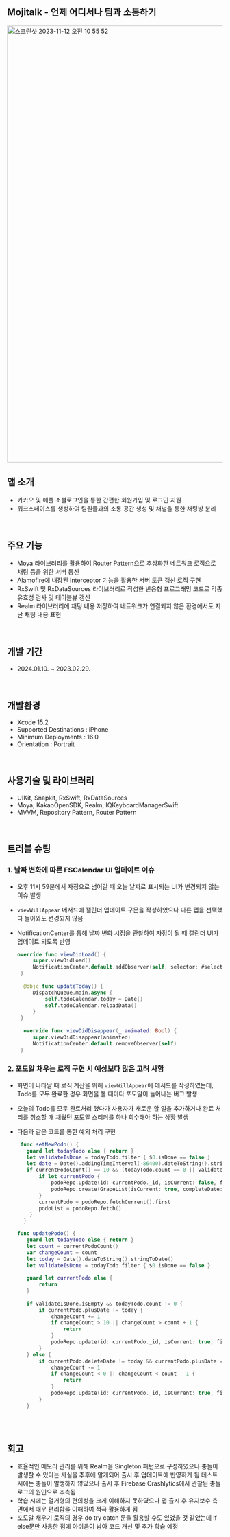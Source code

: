 ## Mojitalk - 언제 어디서나 팀과 소통하기
<img width="1018" alt="스크린샷 2023-11-12 오전 10 55 52" src="https://github.com/i-seo725/PodoTodo/assets/140357379/901e9bd8-1d6f-4dd6-bd61-eb324756a777">


## 앱 소개
 * 카카오 및 애플 소셜로그인을 통한 간편한 회원가입 및 로그인 지원
 * 워크스페이스를 생성하여 팀원들과의 소통 공간 생성 및 채널을 통한 채팅방 분리
<br/>

## 주요 기능
 * Moya 라이브러리를 활용하여 Router Pattern으로 추상화한 네트워크 로직으로 채팅 등을 위한 서버 통신
 * Alamofire에 내장된 Interceptor 기능을 활용한 서버 토큰 갱신 로직 구현
 * RxSwift 및 RxDataSources 라이브러리로 작성한 반응형 프로그래밍 코드로 각종 유효성 검사 및 테이블뷰 갱신
 * Realm 라이브러리에 채팅 내용 저장하여 네트워크가 연결되지 않은 환경에서도 지난 채팅 내용 표현
 <br/>

## 개발 기간
 * 2024.01.10. ~ 2023.02.29.
<br/>


## 개발환경
  * Xcode 15.2
  * Supported Destinations : iPhone
  * Minimum Deployments : 16.0
  * Orientation : Portrait
<br/>


## 사용기술 및 라이브러리
 * UIKit, Snapkit, RxSwift, RxDataSources
 * Moya, KakaoOpenSDK, Realm, IQKeyboardManagerSwift
 * MVVM, Repository Pattern, Router Pattern
 <br/>
 
## 트러블 슈팅     
 ### 1. 날짜 변화에 따른 FSCalendar UI 업데이트 이슈
   * 오후 11시 59분에서 자정으로 넘어갈 때 오늘 날짜로 표시되는 UI가 변경되지 않는 이슈 발생
   * `viewWillAppear` 메서드에 캘린더 업데이트 구문을 작성하였으나 다른 탭을 선택했다 돌아와도 변경되지 않음
   * NotificationCenter를 통해 날짜 변화 시점을 관찰하여 자정이 될 때 캘린더 UI가 업데이트 되도록 반영

     ```swift
     override func viewDidLoad() {
          super.viewDidLoad()
          NotificationCenter.default.addObserver(self, selector: #selector(updateToday), name: NSNotification.Name.NSCalendarDayChanged, object: nil)
      }
  
       @objc func updateToday() {
          DispatchQueue.main.async {
              self.todoCalendar.today = Date()
              self.todoCalendar.reloadData()
          }
      }
      
       override func viewDidDisappear(_ animated: Bool) {
          super.viewDidDisappear(animated)
          NotificationCenter.default.removeObserver(self)
      }
     ```
   
 ### 2. 포도알 채우는 로직 구현 시 예상보다 많은 고려 사항
   * 화면이 나타날 때 로직 계산을 위해 `viewWillAppear`에 메서드를 작성하였는데, Todo를 모두 완료한 경우 화면을 볼 때마다 포도알이 늘어나는 버그 발생
   * 오늘의 Todo를 모두 완료처리 했다가 사용자가 새로운 할 일을 추가하거나 완료 처리를 취소할 때 채웠던 포도알 스티커를 하나 회수해야 하는 상황 발생
   * 다음과 같은 코드를 통한 예외 처리 구현

     ```swift
      func setNewPodo() {
        guard let todayTodo else { return }
        let validateIsDone = todayTodo.filter { $0.isDone == false }
        let date = Date().addingTimeInterval(-86400).dateToString().stringToDate()
        if currentPodoCount() == 10 && (todayTodo.count == 0 || validateIsDone.isEmpty) {
            if let currentPodo {
                podoRepo.update(id: currentPodo._id, isCurrent: false, fillCount: 10, completeDate: date, plusDate: date, deleteDate: nil)
                podoRepo.create(GrapeList(isCurrent: true, completeDate: nil, plusDate: nil, deleteDate: nil))
            }
            currentPodo = podoRepo.fetchCurrent().first
            podoList = podoRepo.fetch()
         }
       }

     func updatePodo() {
        guard let todayTodo else { return }
        let count = currentPodoCount()
        var changeCount = count
        let today = Date().dateToString().stringToDate()
        let validateIsDone = todayTodo.filter { $0.isDone == false }
        
        guard let currentPodo else {
            return
        }
        
        if validateIsDone.isEmpty && todayTodo.count != 0 {
            if currentPodo.plusDate != today {
                changeCount += 1
                if changeCount > 10 || changeCount > count + 1 {
                    return
                }
                podoRepo.update(id: currentPodo._id, isCurrent: true, fillCount: changeCount, completeDate: nil, plusDate: today, deleteDate: nil)
            }
        } else {
            if currentPodo.deleteDate != today && currentPodo.plusDate == today {
                changeCount -= 1
                if changeCount < 0 || changeCount < count - 1 {
                    return
                }
                podoRepo.update(id: currentPodo._id, isCurrent: true, fillCount: changeCount, completeDate: nil, plusDate: nil, deleteDate: today)
            }
        }
    
     ```

<br/>

## 회고
 * 효율적인 메모리 관리를 위해 Realm을 Singleton 패턴으로 구성하였으나 충돌이 발생할 수 있다는 사실을 추후에 알게되어 출시 후 업데이트에 반영하게 됨
   테스트 시에는 충돌이 발생하지 않았으나 출시 후 Firebase Crashlytics에서 관찰된 충돌 로그의 원인으로 추측됨
 * 학습 시에는 열거형의 편의성을 크게 이해하지 못하였으나 앱 출시 후 유지보수 측면에서 매우 편리함을 이해하여 적극 활용하게 됨
 * 포도알 채우기 로직의 경우 do try catch 문을 활용할 수도 있었을 것 같았는데 if else문만 사용한 점에 아쉬움이 남아 코드 개선 및 추가 학습 예정
